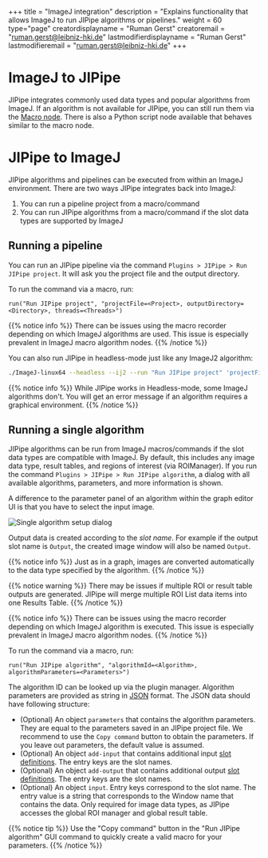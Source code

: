 +++
title = "ImageJ integration"
description = "Explains functionality that allows ImageJ to run JIPipe algorithms or pipelines."
weight = 60
type="page"
creatordisplayname = "Ruman Gerst"
creatoremail = "ruman.gerst@leibniz-hki.de"
lastmodifierdisplayname = "Ruman Gerst"
lastmodifieremail = "ruman.gerst@leibniz-hki.de"
+++

# ImageJ to JIPipe

JIPipe integrates commonly used data types and popular algorithms from ImageJ.
If an algorithm is not available for JIPipe, you can still run them via the [Macro node](standard-library/macro-node).
There is also a Python script node available that behaves similar to the macro node.

# JIPipe to ImageJ

JIPipe algorithms and pipelines can be executed from within an ImageJ environment.
There are two ways JIPipe integrates back into ImageJ:

1. You can run a pipeline project from a macro/command
2. You can run JIPipe algorithms from a macro/command if the slot data types are supported by ImageJ

## Running a pipeline

You can run an JIPipe pipeline via the command `Plugins > JIPipe > Run JIPipe project`. It will ask you
the project file and the output directory.

To run the command via a macro, run:

```
run("Run JIPipe project", "projectFile=<Project>, outputDirectory=<Directory>, threads=<Threads>")
```

{{% notice info %}}
There can be issues using the macro recorder depending on which ImageJ algorithms are used.
This issue is especially prevalent in ImageJ macro algorithm nodes.
{{% /notice %}}

You can also run JIPipe in headless-mode just like any ImageJ2 algorithm:

```bash
./ImageJ-linux64 --headless --ij2 --run "Run JIPipe project" 'projectFile="<Project>", outputDirectory="<Directory>", threads=<Threads>'
```

{{% notice info %}}
While JIPipe works in Headless-mode, some ImageJ algorithms don't. You will get an error message if an algorithm requires a graphical environment.
{{% /notice %}}

## Running a single algorithm

JIPipe algorithms can be run from ImageJ macros/commands if the slot data types are compatible with ImageJ.
By default, this includes any image data type, result tables, and regions of interest (via ROIManager).
If you run the command `Plugins > JIPipe > Run JIPipe algorithm`, a dialog with all available algorithms,
parameters, and more information is shown.

A difference to the parameter panel of an algorithm within the graph editor UI is that you have to select the
input image.

![Single algorithm setup dialog](/img/documentation/run-single-algorithm.png)

Output data is created according to the *slot name*. For example if the output slot name is `Output`,
the created image window will also be named `Output`.

{{% notice info %}}
Just as in a graph, images are converted automatically to the data type specified by the algorithm.
{{% /notice %}}

{{% notice warning %}}
There may be issues if multiple ROI or result table outputs are generated.
JIPipe will merge multiple ROI List data items into one Results Table.
{{% /notice %}}

{{% notice info %}}
There can be issues using the macro recorder depending on which ImageJ algorithm is executed.
This issue is especially prevalent in ImageJ macro algorithm nodes.
{{% /notice %}}

To run the command via a macro, run:

```
run("Run JIPipe algorithm", "algorithmId=<Algorithm>, algorithmParameters=<Parameters>")
```

The algorithm ID can be looked up via the plugin manager.
Algorithm parameters are provided as string in [JSON](https://json.org/) format.
The JSON data should have following structure:

* (Optional) An object `parameters` that contains the algorithm parameters. They are equal to the parameters saved in an JIPipe project file. We recommend to use the `Copy command` button to obtain the parameters. If you leave out parameters, the default value is assumed.
* (Optional) An object `add-input` that contains additional input [slot definitions](/documentation-json-api/slot-definition/). The entry keys are the slot names.
* (Optional) An object `add-output` that contains additional output [slot definitions](/documentation-json-api/slot-definition/). The entry keys are the slot names.
* (Optional) An object `input`. Entry keys correspond to the slot name. The entry value is a string that corresponds to the Window name that contains the data. Only required for image data types, as JIPipe accesses the global ROI manager and global result table.

{{% notice tip %}}
Use the "Copy command" button in the "Run JIPipe algorithm" GUI command to quickly create a valid macro for your parameters.
{{% /notice %}}
